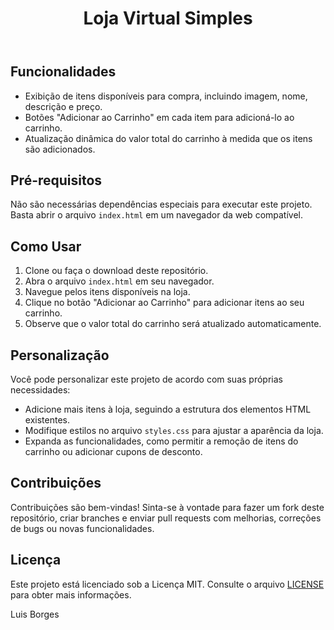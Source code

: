 <body>
    <header>
        <h1>Loja Virtual Simples</h1>
    </header>
    <main>
        <section>
            <h2>Funcionalidades</h2>
            <ul>
                <li>Exibição de itens disponíveis para compra, incluindo imagem, nome, descrição e preço.</li>
                <li>Botões "Adicionar ao Carrinho" em cada item para adicioná-lo ao carrinho.</li>
                <li>Atualização dinâmica do valor total do carrinho à medida que os itens são adicionados.</li>
            </ul>
        </section>
        <section>
            <h2>Pré-requisitos</h2>
            <p>Não são necessárias dependências especiais para executar este projeto. Basta abrir o arquivo <code>index.html</code> em um navegador da web compatível.</p>
        </section>
        <section>
            <h2>Como Usar</h2>
            <ol>
                <li>Clone ou faça o download deste repositório.</li>
                <li>Abra o arquivo <code>index.html</code> em seu navegador.</li>
                <li>Navegue pelos itens disponíveis na loja.</li>
                <li>Clique no botão "Adicionar ao Carrinho" para adicionar itens ao seu carrinho.</li>
                <li>Observe que o valor total do carrinho será atualizado automaticamente.</li>
            </ol>
        </section>
        <section>
            <h2>Personalização</h2>
            <p>Você pode personalizar este projeto de acordo com suas próprias necessidades:</p>
            <ul>
                <li>Adicione mais itens à loja, seguindo a estrutura dos elementos HTML existentes.</li>
                <li>Modifique estilos no arquivo <code>styles.css</code> para ajustar a aparência da loja.</li>
                <li>Expanda as funcionalidades, como permitir a remoção de itens do carrinho ou adicionar cupons de desconto.</li>
            </ul>
        </section>
        <section>
            <h2>Contribuições</h2>
            <p>Contribuições são bem-vindas! Sinta-se à vontade para fazer um fork deste repositório, criar branches e enviar pull requests com melhorias, correções de bugs ou novas funcionalidades.</p>
        </section>
        <section>
            <h2>Licença</h2>
            <p>Este projeto está licenciado sob a Licença MIT. Consulte o arquivo <a href="LICENSE">LICENSE</a> para obter mais informações.</p>
        </section>
    </main>
    <footer>
        <p>Luis Borges</p>
    </footer>
</body>
